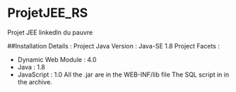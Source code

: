 # ProjetJEE_RS
 Projet JEE linkedIn du pauvre

##Installation Details :
Project Java Version  : Java-SE 1.8
Project Facets :
- Dynamic Web Module : 4.0
- Java : 1.8
- JavaScript : 1.0
All the .jar are in the WEB-INF/lib file
The SQL script in in the archive.
